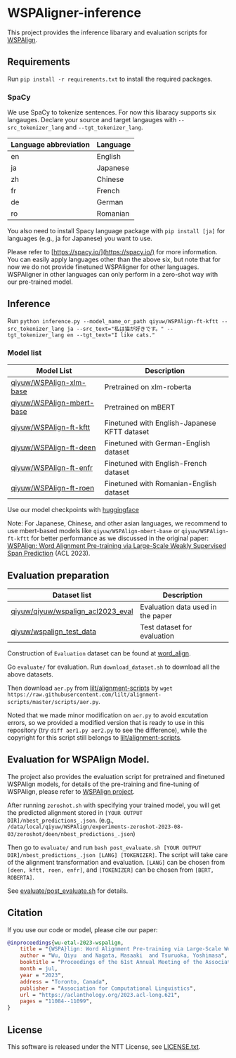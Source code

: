# WSPAligner-inference
This project provides the inference libarary and evaluation scripts for [WSPAlign](https://github.com/qiyuw/WSPAlign).

## Requirements
Run `pip install -r requirements.txt` to install the required packages.

### SpaCy
We use SpaCy to tokenize sentences. For now this libaracy supports six langauges. Declare your source and target langauges with `--src_tokenizer_lang` and `--tgt_tokenizer_lang`.

| Language abbreviation | Language|
|-------|-------|
| en | English|
| ja | Japanese|
| zh | Chinese|
| fr | French |
| de | German |
| ro | Romanian|

You also need to install Spacy language package with `pip install [ja]` for languages (e.g., ja for Japanese) you want to use.

Please refer to [https://spacy.io/](https://spacy.io/) for more information. You can easily apply languages other than the above six, but note that for now we do not provide finetuned WSPAligner for other languages. WSPAligner in other languages can only perform in a zero-shot way with our pre-trained model.

## Inference
Run `python inference.py --model_name_or_path qiyuw/WSPAlign-ft-kftt --src_tokenizer_lang ja --src_text="私は猫が好きです。" --tgt_tokenizer_lang en --tgt_text="I like cats."`

### Model list
| Model List| Description|
|-------|-------|
|[qiyuw/WSPAlign-xlm-base](https://huggingface.co/qiyuw/WSPAlign-xlm-base) | Pretrained on xlm-roberta |
|[qiyuw/WSPAlign-mbert-base](https://huggingface.co/qiyuw/WSPAlign-mbert-base) | Pretrained on mBERT|
|[qiyuw/WSPAlign-ft-kftt](https://huggingface.co/qiyuw/WSPAlign-ft-kftt)| Finetuned with English-Japanese KFTT dataset|
|[qiyuw/WSPAlign-ft-deen](https://huggingface.co/qiyuw/WSPAlign-ft-deen)| Finetuned with German-English dataset|
[qiyuw/WSPAlign-ft-enfr](https://huggingface.co/qiyuw/WSPAlign-ft-enfr)| Finetuned with English-French dataset|
[qiyuw/WSPAlign-ft-roen](https://huggingface.co/qiyuw/WSPAlign-ft-roen)| Finetuned with Romanian-English dataset|

Use our model checkpoints with [huggingface](https://huggingface.co/)

Note: For Japanese, Chinese, and other asian languages, we recommend to use mbert-based models like `qiyuw/WSPAlign-mbert-base` or `qiyuw/WSPAlign-ft-kftt` for better performance as we discussed in the original paper: [WSPAlign: Word Alignment Pre-training via Large-Scale Weakly Supervised Span Prediction](https://aclanthology.org/2023.acl-long.621/) (ACL 2023).

## Evaluation preparation
| Dataset list| Description|
|-------|-------|
|[qiyuw/qiyuw/wspalign_acl2023_eval](https://huggingface.co/datasets/qiyuw/wspalign_acl2023_eval)|Evaluation data used in the paper|
|[qiyuw/wspalign_test_data](https://huggingface.co/datasets/qiyuw/wspalign_test_data)| Test dataset for evaluation|

Construction of `Evaluation` dataset can be found at [word_align](https://github.com/nttcslab-nlp/word_align).

Go `evaluate/` for evaluation. Run `download_dataset.sh` to download all the above datasets.

Then download `aer.py` from [lilt/alignment-scripts](https://github.com/lilt/alignment-scripts/tree/master) by `wget https://raw.githubusercontent.com/lilt/alignment-scripts/master/scripts/aer.py`.

Noted that we made minor modification on `aer.py` to avoid excutation errors, so we provided a modified version that is ready to use in this repository (try `diff aer1.py aer2.py` to see the difference), while the copyright for this script still belongs to [lilt/alignment-scripts](https://github.com/lilt/alignment-scripts/tree/master).

## Evaluation for WSPAlign Model.
The project also provides the evaluation script for pretrained and finetuned WSPAlign models, for details of the pre-training and fine-tuning of WSPAlign, please refer to [WSPAlign project](https://github.com/qiyuw/WSPAlign).

After running `zeroshot.sh` with specifying your trained model, you will get the predicted alignment stored in `[YOUR OUTPUT DIR]/nbest_predictions_.json`. (e.g., `/data/local/qiyuw/WSPAlign/experiments-zeroshot-2023-08-03/zeroshot/deen/nbest_predictions_.json`)

Then go to `evaluate/` and run `bash post_evaluate.sh [YOUR OUTPUT DIR]/nbest_predictions_.json [LANG] [TOKENIZER]`. The script will take care of the alignment transformation and evaluation. `[LANG]` can be chosen from `[deen, kftt, roen, enfr]`, and `[TOKENIZER]` can be chosen from `[BERT, ROBERTA]`.

See [evaluate/post_evaluate.sh](evaluate/postprocess.sh) for details.

## Citation
If you use our code or model, please cite our paper:
```bibtex
@inproceedings{wu-etal-2023-wspalign,
    title = "{WSPA}lign: Word Alignment Pre-training via Large-Scale Weakly Supervised Span Prediction",
    author = "Wu, Qiyu  and Nagata, Masaaki  and Tsuruoka, Yoshimasa",
    booktitle = "Proceedings of the 61st Annual Meeting of the Association for Computational Linguistics (Volume 1: Long Papers)",
    month = jul,
    year = "2023",
    address = "Toronto, Canada",
    publisher = "Association for Computational Linguistics",
    url = "https://aclanthology.org/2023.acl-long.621",
    pages = "11084--11099",
}
```

## License

This software is released under the NTT License, see [LICENSE.txt](LICENSE.txt).